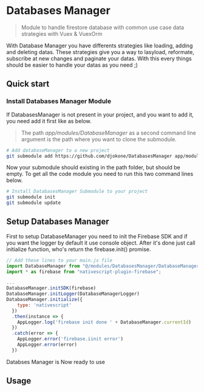 # Databases Manager

> Module to handle firestore database with common use case data strategies with Vuex & VuexOrm

With Database Manager you have differents strategies like loading, adding and deleting datas. These strategies give you a way to lasyload, reformate, subscribe at new changes and paginate your datas. With this every things should be easier to handle your datas as you need ;) 

## Quick start

### Install Databases Manager Module

If DatabasesManager is not present in your project, and you want to add it, you need add it first like as below. 
> The path _app/modules/DatabaseManager_ as a second command line argument is the path where you want to clone the submodule.

```bash
# Add databaseManager to a new project
git submodule add https://github.com/djokone/DatabasesManager app/modules/DatabaseManager

```

Now your submodule should existing in the path folder, but should be empty. To get all the code module you need to run this two command lines below.

```bash
# Install DatabasesManager Submodule to your project
git submodule init
git submodule update

```

## Setup Databases Manager

First to setup DatabaseManager you need to init the Firebase SDK and if you want the logger by default it use console object. After it's done just call initialize function, who's return the firebase.init() promise.

```js
// Add these lines to your main.js file
import DatabaseManager from "@/modules/DatabasesManager/DatabaseManager";
import * as firebase from "nativescript-plugin-firebase";

...
DatabaseManager.initSDK(firebase)
DatabaseManager.initLogger(DatabaseManagerLogger)
DatabaseManager.initialize({
    type: 'nativescript'
  })
  .then(instance => {
    AppLogger.log('firebase init done ' + DatabaseManager.currentId)
  })
  .catch(error => {
    AppLogger.error('firebase.iinit error')
    AppLogger.error(error)
  })
```

Databses Manager is Now ready to use

## Usage


